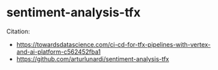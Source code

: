 # sentiment-analysis-tfx

Citation:
* https://towardsdatascience.com/ci-cd-for-tfx-pipelines-with-vertex-and-ai-platform-c562452fba1
* https://github.com/arturlunardi/sentiment-analysis-tfx

